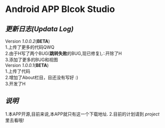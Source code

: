 # **Android APP Blcok Studio**
## *更新日志(Updata Log)*
 Version *1.0.0.2*(**BETA**)<br>
  1.上传了更多的代码QWQ<br>
  2.由于H写了两个BUG(**跳转失败**的BUG,现已修复),∴开除了H<br>
  3.添加了更多的BUG和视图<br>
 Version *1.0.0.1*(**BETA**)<br>
  1.上传了代码<br>
  2.增加了About栏目，目还没有写好 :)<br>
  3.开发了H
## *说明*
  1.本APP开源,目前来说,本APP就只有这一个下载地址.
  2.目前的计划请到 *project* 里去看哦!